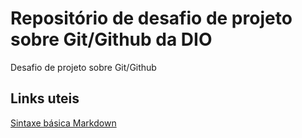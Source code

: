 # Repositório de desafio de projeto sobre Git/Github da DIO
Desafio de projeto sobre Git/Github

## Links uteis
[Sintaxe básica Markdown](https://www.markdownguide.org/basic-syntax/)
